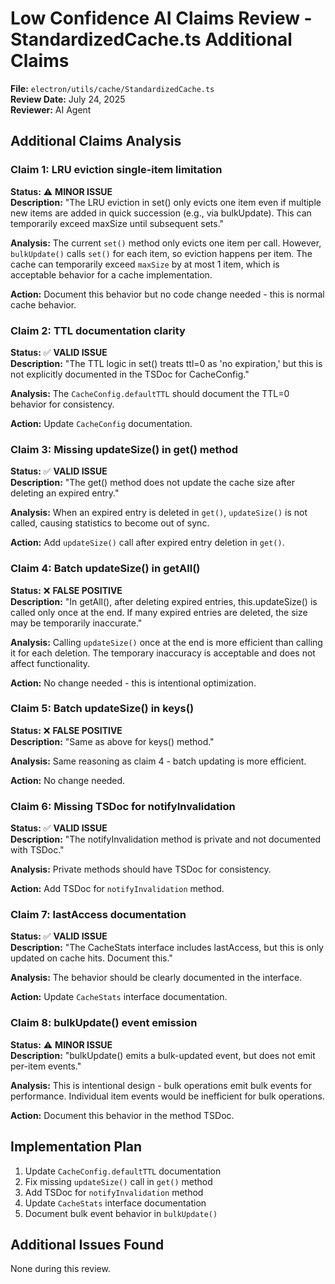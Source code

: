 # Low Confidence AI Claims Review - StandardizedCache.ts Additional Claims

**File:** `electron/utils/cache/StandardizedCache.ts`  
**Review Date:** July 24, 2025  
**Reviewer:** AI Agent  

## Additional Claims Analysis

### Claim 1: LRU eviction single-item limitation
**Status:** ⚠️ **MINOR ISSUE**  
**Description:** "The LRU eviction in set() only evicts one item even if multiple new items are added in quick succession (e.g., via bulkUpdate). This can temporarily exceed maxSize until subsequent sets."

**Analysis:** The current `set()` method only evicts one item per call. However, `bulkUpdate()` calls `set()` for each item, so eviction happens per item. The cache can temporarily exceed `maxSize` by at most 1 item, which is acceptable behavior for a cache implementation.

**Action:** Document this behavior but no code change needed - this is normal cache behavior.

### Claim 2: TTL documentation clarity
**Status:** ✅ **VALID ISSUE**  
**Description:** "The TTL logic in set() treats ttl=0 as 'no expiration,' but this is not explicitly documented in the TSDoc for CacheConfig."

**Analysis:** The `CacheConfig.defaultTTL` should document the TTL=0 behavior for consistency.

**Action:** Update `CacheConfig` documentation.

### Claim 3: Missing updateSize() in get() method
**Status:** ✅ **VALID ISSUE**  
**Description:** "The get() method does not update the cache size after deleting an expired entry."

**Analysis:** When an expired entry is deleted in `get()`, `updateSize()` is not called, causing statistics to become out of sync.

**Action:** Add `updateSize()` call after expired entry deletion in `get()`.

### Claim 4: Batch updateSize() in getAll()
**Status:** ❌ **FALSE POSITIVE**  
**Description:** "In getAll(), after deleting expired entries, this.updateSize() is called only once at the end. If many expired entries are deleted, the size may be temporarily inaccurate."

**Analysis:** Calling `updateSize()` once at the end is more efficient than calling it for each deletion. The temporary inaccuracy is acceptable and does not affect functionality.

**Action:** No change needed - this is intentional optimization.

### Claim 5: Batch updateSize() in keys()
**Status:** ❌ **FALSE POSITIVE**  
**Description:** "Same as above for keys() method."

**Analysis:** Same reasoning as claim 4 - batch updating is more efficient.

**Action:** No change needed.

### Claim 6: Missing TSDoc for notifyInvalidation
**Status:** ✅ **VALID ISSUE**  
**Description:** "The notifyInvalidation method is private and not documented with TSDoc."

**Analysis:** Private methods should have TSDoc for consistency.

**Action:** Add TSDoc for `notifyInvalidation` method.

### Claim 7: lastAccess documentation
**Status:** ✅ **VALID ISSUE**  
**Description:** "The CacheStats interface includes lastAccess, but this is only updated on cache hits. Document this."

**Analysis:** The behavior should be clearly documented in the interface.

**Action:** Update `CacheStats` interface documentation.

### Claim 8: bulkUpdate() event emission
**Status:** ⚠️ **MINOR ISSUE**  
**Description:** "bulkUpdate() emits a bulk-updated event, but does not emit per-item events."

**Analysis:** This is intentional design - bulk operations emit bulk events for performance. Individual item events would be inefficient for bulk operations.

**Action:** Document this behavior in the method TSDoc.

## Implementation Plan

1. Update `CacheConfig.defaultTTL` documentation
2. Fix missing `updateSize()` call in `get()` method
3. Add TSDoc for `notifyInvalidation` method
4. Update `CacheStats` interface documentation
5. Document bulk event behavior in `bulkUpdate()`

## Additional Issues Found

None during this review.
